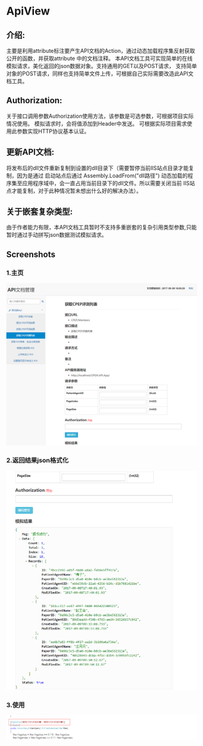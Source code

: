 # ApiView

## 介绍:     

主要是利用attribute标注要产生API文档的Action，通过动态加载程序集反射获取公开的函数，并获取attribute 中的文档注释。 本API文档工具可实现简单的在线模拟请求，美化返回的json数据对象。支持通用的GET以及POST请求， 支持简单对象的POST请求，同样也支持简单文件上传，可根据自己实际需要改造此API文档工具。

## Authorization:   

关于接口调用参数Authorization使用方法，该参数是可选参数，可根据项目实际情况使用。 模拟请求时，会将值添加到Header中发送。 可根据实际项目需求使用此参数实现HTTP协议基本认证。
  
## 更新API文档:    

将发布后的dll文件重新复制到设置的dll目录下（需要暂停当前IIS站点目录才能复制，因为是通过 启动站点后通过 Assembly.LoadFrom("dll路径") 动态加载的程序集至应用程序域中，会一直占用当前目录下的dll文件。所以需要关闭当前 IIS站点才能复制，对于此种情况暂未想出什么好的解决办法）。
   
## 关于嵌套复杂类型: 

由于作者能力有限，本API文档工具暂时不支持多重嵌套的复杂引用类型参数,只能暂时通过手动拼写json数据测试模拟请求。

## Screenshots

### 1.主页
![maindemowindow01](./Screenshot/TIM图片20170909161056.png)

### 2.返回结果json格式化
![maindemowindow02](./Screenshot/TIM图片20170909161207.png)

### 3.使用
![maindemowindow03](./Screenshot/TIM图片20170909161451.png)
